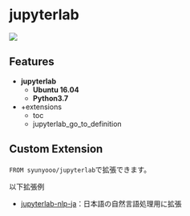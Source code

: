# jupyterlab

<a href='https://hub.docker.com/r/syunyooo/jupyterlab'> ![](https://img.shields.io/docker/cloud/build/syunyooo/jupyterlab.svg?logo=docker&logoColor=white&style=for-the-badge)</a>



## Features

- **jupyterlab**
  - **Ubuntu 16.04**
  - **Python3.7**
- +extensions
  - toc
  - jupyterlab_go_to_definition



## Custom Extension

`FROM syunyooo/jupyterlab`で拡張できます。

以下拡張例

- [jupyterlab-nlp-ja](https://github.com/shunyooo/env-templates/tree/master/jupyterlab-nlp-ja)：日本語の自然言語処理用に拡張

